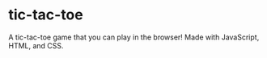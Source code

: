 # tic-tac-toe
A tic-tac-toe game that you can play in the browser! Made with JavaScript, HTML, and CSS.
